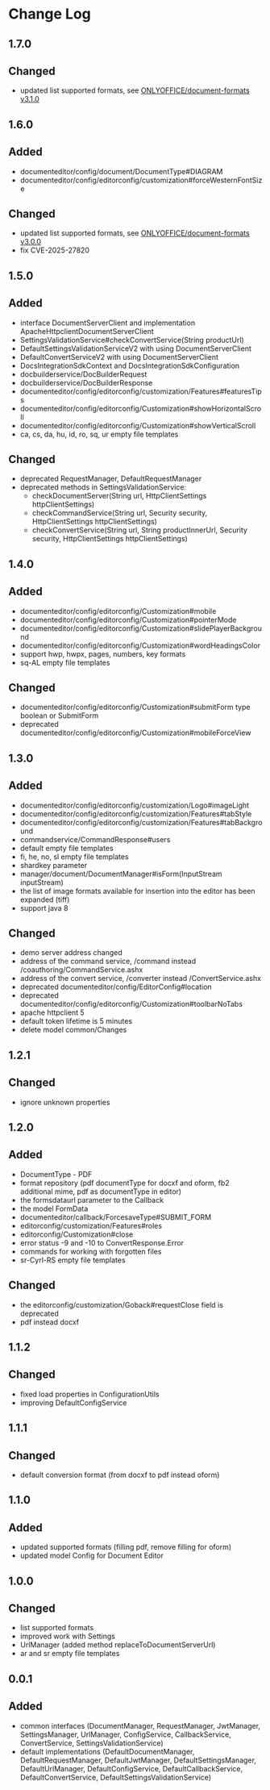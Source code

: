 # Change Log

## 1.7.0
## Changed
- updated list supported formats, see [ONLYOFFICE/document-formats v3.1.0](https://github.com/ONLYOFFICE/document-formats/releases/tag/v3.1.0)

## 1.6.0
## Added
- documenteditor/config/document/DocumentType#DIAGRAM
- documenteditor/config/editorconfig/customization#forceWesternFontSize

## Changed
- updated list supported formats, see [ONLYOFFICE/document-formats v3.0.0](https://github.com/ONLYOFFICE/document-formats/releases/tag/v3.0.0)
- fix CVE-2025-27820

## 1.5.0
## Added
- interface DocumentServerClient and implementation ApacheHttpclientDocumentServerClient
- SettingsValidationService#checkConvertService(String productUrl)
- DefaultSettingsValidationServiceV2 with using DocumentServerClient
- DefaultConvertServiceV2 with using DocumentServerClient
- DocsIntegrationSdkContext and DocsIntegrationSdkConfiguration
- docbuilderservice/DocBuilderRequest
- docbuilderservice/DocBuilderResponse
- documenteditor/config/editorconfig/customization/Features#featuresTips
- documenteditor/config/editorconfig/Customization#showHorizontalScroll
- documenteditor/config/editorconfig/Customization#showVerticalScroll
- ca, cs, da, hu, id, ro, sq, ur empty file templates

## Changed
- deprecated RequestManager, DefaultRequestManager
- deprecated methods in SettingsValidationService:
  - checkDocumentServer(String url, HttpClientSettings httpClientSettings)
  - checkCommandService(String url, Security security, HttpClientSettings httpClientSettings)
  - checkConvertService(String url, String productInnerUrl, Security security,
    HttpClientSettings httpClientSettings)

## 1.4.0
## Added
- documenteditor/config/editorconfig/Customization#mobile
- documenteditor/config/editorconfig/Customization#pointerMode
- documenteditor/config/editorconfig/Customization#slidePlayerBackground
- documenteditor/config/editorconfig/Customization#wordHeadingsColor
- support hwp, hwpx, pages, numbers, key formats
- sq-AL empty file templates

## Changed
- documenteditor/config/editorconfig/Customization#submitForm type boolean or SubmitForm
- deprecated documenteditor/config/editorconfig/Customization#mobileForceView

## 1.3.0
## Added
- documenteditor/config/editorconfig/customization/Logo#imageLight
- documenteditor/config/editorconfig/customization/Features#tabStyle
- documenteditor/config/editorconfig/customization/Features#tabBackground
- commandservice/CommandResponse#users
- default empty file templates
- fi, he, no, sl empty file templates
- shardkey parameter
- manager/document/DocumentManager#isForm(InputStream inputStream)
- the list of image formats available for insertion into the editor has been expanded (tiff)
- support java 8

## Changed
- demo server address changed
- address of the command service, /command instead /coauthoring/CommandService.ashx
- address of the convert service, /converter instead /ConvertService.ashx
- deprecated documenteditor/config/EditorConfig#location
- deprecated documenteditor/config/editorconfig/Customization#toolbarNoTabs
- apache httpclient 5
- default token lifetime is 5 minutes
- delete model common/Changes

## 1.2.1
## Changed
- ignore unknown properties

## 1.2.0
## Added
- DocumentType - PDF
- format repository (pdf documentType for docxf and oform, fb2 additional mime, pdf as documentType in editor)
- the formsdataurl parameter to the Callback
- the model FormData
- documenteditor/callback/ForcesaveType#SUBMIT_FORM
- editorconfig/customization/Features#roles
- editorconfig/Customization#close
- error status -9 and -10 to ConvertResponse.Error
- commands for working with forgotten files
- sr-Cyrl-RS empty file templates

## Changed
- the editorconfig/customization/Goback#requestClose field is deprecated
- pdf instead docxf

## 1.1.2
## Changed
- fixed load properties in ConfigurationUtils
- improving DefaultConfigService

## 1.1.1
## Changed
- default conversion format (from docxf to pdf instead oform)

## 1.1.0
## Added
- updated supported formats (filling pdf, remove filling for oform)
- updated model Config for Document Editor

## 1.0.0
## Changed
- list supported formats
- improved work with Settings
- UrlManager (added method replaceToDocumentServerUrl)
- ar and sr empty file templates

## 0.0.1
## Added
- common interfaces (DocumentManager, RequestManager, JwtManager, SettingsManager, UrlManager, ConfigService,
CallbackService, ConvertService, SettingsValidationService)
- default implementations (DefaultDocumentManager, DefaultRequestManager, DefaultJwtManager, DefaultSettingsManager,
DefaultUrlManager, DefaultConfigService, DefaultCallbackService, DefaultConvertService,
DefaultSettingsValidationService)

